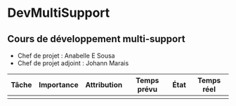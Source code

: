 # DevMultiSupport
## Cours de développement multi-support
- Chef de projet : Anabelle E Sousa
- Chef de projet adjoint : Johann Marais


| Tâche    | Importance | Attribution |Temps prévu | État     | Temps réel|
| -------- | --------   | --------    | --------   | -------- | --------  |
|          |            |             |            |          |           |
